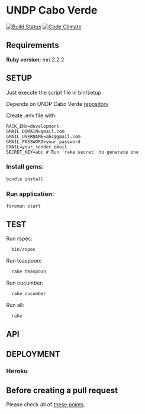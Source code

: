# UNDP Cabo Verde #

[![Build Status](https://travis-ci.org/Vizzuality/undp_cabo_verde.svg?branch=develop)](https://travis-ci.org/Vizzuality/undp_cabo_verde) [![Code Climate](https://codeclimate.com/github/Vizzuality/undp_cabo_verde/badges/gpa.svg)](https://codeclimate.com/github/Vizzuality/undp_cabo_verde)

## Requirements ##

  **Ruby version:** mri 2.2.2

## SETUP ##

Just execute the script file in bin/setup

  Depends on UNDP Cabo Verde [repository](https://github.com/Vizzuality/undp_cabo_verde)

  Create .env file with:

```
RACK_ENV=development
GMAIL_DOMAIN=gmail.com
GMAIL_USERNAME=abc@gmail.com
GMAIL_PASSWORD=your_password
EMAIL=your_sender_email
SECRET_KEY=abc # Run 'rake secret' to generate one 
```

### Install gems: ###

    bundle install

### Run application: ###

    foreman start

## TEST ##

  Run rspec: 
  ```ruby
    bin/rspec
  ```
  Run teaspoon: 
  ```ruby  
    rake teaspoon
  ```
  Run cucumber: 
  ```ruby  
    rake cucumber
  ```
  Run all: 
  ```ruby
    rake
  ```

## API ## 

## DEPLOYMENT ##

### Heroku ###

## Before creating a pull request

Please check all of [these points](https://github.com/Vizzuality/undp_cabo_verde/blob/master/CONTRIBUTING.md).
